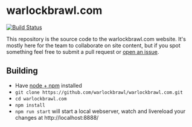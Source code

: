 warlockbrawl.com
======

[![Build Status](https://travis-ci.org/warlockbrawl/warlockbrawl.com.svg?branch=master)](https://travis-ci.org/warlockbrawl/warlockbrawl.com)

This repository is the source code to the warlockbrawl.com website. It's mostly here for the team to collaborate
on site content, but if you spot something feel free to submit a pull request or
[open an issue](https://github.com/warlockbrawl/warlockbrawl.com/issues).

Building
-------------------------------------

- Have [node + npm](https://nodejs.org/) installed
- ``git clone https://github.com/warlockbrawl/warlockbrawl.com.git``
- ``cd warlockbrawl.com``
- ``npm install``
- ``npm run start`` will start a local webserver, watch and livereload
  your changes at http://localhost:8888/
